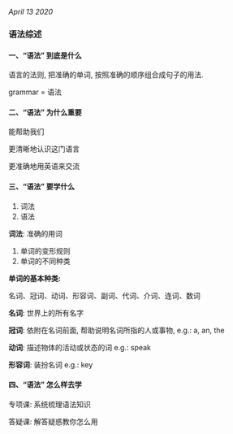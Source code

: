 *April 13 2020*

### 语法综述

#### 一、“语法” 到底是什么

语言的法则, 把准确的单词, 按照准确的顺序组合成句子的用法.

grammar = 语法

#### 二、“语法” 为什么重要

能帮助我们

更清晰地认识这门语言

更准确地用英语来交流

#### 三、“语法” 要学什么

1. 词法
2. 语法

**词法**: 准确的用词

1. 单词的变形规则
2. 单词的不同种类

**单词的基本种类:**

名词、冠词、动词、形容词、副词、代词、介词、连词、数词

**名词**: 世界上的所有名字

**冠词**: 依附在名词前面, 帮助说明名词所指的人或事物, e.g.: a, an, the

**动词**: 描述物体的活动或状态的词 e.g.: speak

**形容词**: 装扮名词 e.g.: key

#### 四、“语法” 怎么样去学

专项课: 系统梳理语法知识

答疑课: 解答疑惑教你怎么用